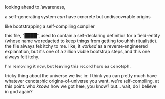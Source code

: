 looking ahead to /awareness,

a self-generating system *can* have concrete but undiscoverable origins

like bootstrapping a self-compiling compiler

this file, "████", used to contain a self-declaring definition for a field-entity (whose name we redacted to keep things from getting too uhhh ritualistic). the file always felt itchy to me. like, it *worked* as a reverse-engineered explanation, but it's one of a zillion viable bootstrap steps, and this one always felt itchy.

I'm removing it now, but leaving this record here as cenotaph.

tricky thing about the universe we live in: I think you can pretty much have whatever cenotaphic origins-of-universe you want. we're self-compiling, at this point. who *knows* how we got here, you know? but... wait, do I believe in god again?
